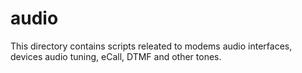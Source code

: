 # audio

This directory contains scripts releated to modems audio interfaces, devices audio tuning, eCall, DTMF and other tones.
